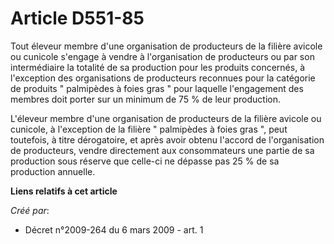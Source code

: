 # Article D551-85

Tout éleveur membre d'une organisation de producteurs de la filière avicole ou cunicole s'engage à vendre à l'organisation de
producteurs ou par son intermédiaire la totalité de sa production pour les produits concernés, à l'exception des
organisations de producteurs reconnues pour la catégorie de produits " palmipèdes à foies gras " pour laquelle l'engagement
des membres doit porter sur un minimum de 75 % de leur production. 

L'éleveur membre d'une organisation de producteurs de la filière avicole ou cunicole, à l'exception de la filière "
palmipèdes à foies gras ", peut toutefois, à titre dérogatoire, et après avoir obtenu l'accord de l'organisation de
producteurs, vendre directement aux consommateurs une partie de sa production sous réserve que celle-ci ne dépasse pas 25 %
de sa production annuelle.

**Liens relatifs à cet article**

_Créé par_:

  - Décret n°2009-264 du 6 mars 2009 - art. 1
